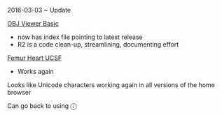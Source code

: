 ﻿2016-03-03 ~ Update


[OBJ Viewer Basic]( http://jaanga.github.io/3d-models/viewers/obj-viewer-basic/ )

* now has index file pointing to latest release
* R2 is a code clean-up, streamlining, documenting effort


[Femur Heart UCSF]( http://theo-armour.github.io/ucsf/ )

* Works again

Looks like Unicode characters working again in all versions of the home browser

Can go back to using &#x24D8;
